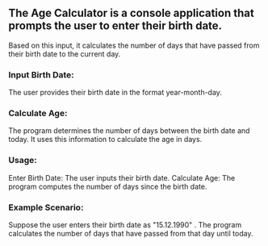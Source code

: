 <h2>The Age Calculator is a console application that prompts the user to enter their birth date. </h2>

<p>Based on this input, it calculates the number of days that have passed from their birth date to the current day.</p>

<h3>Input Birth Date: </h3>
<p>The user provides their birth date in the format year-month-day.</p>
<h3>Calculate Age:</h3>
<p>The program determines the number of days between the birth date and today.
It uses this information to calculate the age in days.</p>

<h3>Usage:</h3>
<p>
Enter Birth Date: The user inputs their birth date.
Calculate Age: The program computes the number of days since the birth date.
</p>

<h3>Example Scenario:</h3>
<p>Suppose the user enters their birth date as "15.12.1990" . The program calculates the number of days that have passed from that day until today.</p>
